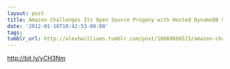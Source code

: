 ```yaml
---
layout: post
title: Amazon Challenges Its Open Source Progeny with Hosted DynamoDB Service
date: '2012-01-18T10:42:53-08:00'
tags: 
tumblr_url: http://alexhwilliams.tumblr.com/post/16069666515/amazon-challenges-its-open-source-progeny-with-hosted
---
```

<p><a href="http://bit.ly/yCH3Nm">http://bit.ly/yCH3Nm</a></p>
